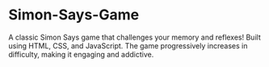 # Simon-Says-Game
A classic Simon Says game that challenges your memory and reflexes! Built using HTML, CSS, and JavaScript. The game progressively increases in difficulty, making it engaging and addictive.
